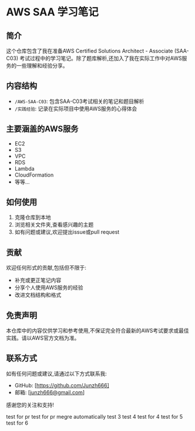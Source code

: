 # AWS SAA 学习笔记

## 简介

这个仓库包含了我在准备AWS Certified Solutions Architect - Associate (SAA-C03) 考试过程中的学习笔记。除了题库解析,还加入了我在实际工作中对AWS服务的一些理解和经验分享。

## 内容结构

- `/AWS-SAA-C03`: 包含SAA-C03考试相关的笔记和题目解析
- `/实践经验`: 记录在实际项目中使用AWS服务的心得体会

## 主要涵盖的AWS服务

- EC2
- S3
- VPC
- RDS
- Lambda
- CloudFormation
- 等等...

## 如何使用

1. 克隆仓库到本地
2. 浏览相关文件夹,查看感兴趣的主题
3. 如有问题或建议,欢迎提出issue或pull request

## 贡献

欢迎任何形式的贡献,包括但不限于:

- 补充或更正笔记内容
- 分享个人使用AWS服务的经验
- 改进文档结构和格式

## 免责声明

本仓库中的内容仅供学习和参考使用,不保证完全符合最新的AWS考试要求或最佳实践。请以AWS官方文档为准。

## 联系方式

如有任何问题或建议,请通过以下方式联系我:

- GitHub: [https://github.com/Junzh666]
- 邮箱: [junzh666@gmail.com]

感谢您的关注和支持!

test for pr
test for pr megre automatically
test 3
test 4
test for 4
test for 5
test for 6
